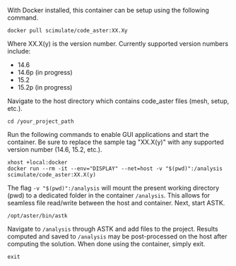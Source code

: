 With Docker installed, this container can be setup using the following command.

```
docker pull scimulate/code_aster:XX.Xy
```

Where XX.X(y) is the version number. Currently supported version numbers include:

+ 14.6
+ 14.6p (in progress)
+ 15.2
+ 15.2p (in progress)

Navigate to the host directory which contains code_aster files (mesh, setup, etc.).

```
cd /your_project_path
```

Run the following commands to enable GUI applications and start the container. Be sure to replace the sample tag "XX.X(y)" with any supported version number (14.6, 15.2, etc.).

```
xhost +local:docker
docker run --rm -it --env="DISPLAY" --net=host -v "$(pwd)":/analysis scimulate/code_aster:XX.X(y)
```

The flag `-v "$(pwd)":/analysis` will mount the present working directory (pwd) to a dedicated folder in the container `/analysis`. This allows for seamless file read/write between the host and container. Next, start ASTK.

```
/opt/aster/bin/astk
```

Navigate to `/analysis` through ASTK and add files to the project. Results computed and saved to `/analysis` may be post-processed on the host after computing the solution. When done using the container, simply exit.

```
exit
```
